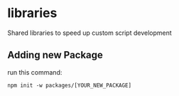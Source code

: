 # libraries

Shared libraries to speed up custom script development

## Adding new Package

run this command:

```
npm init -w packages/[YOUR_NEW_PACKAGE]
```
